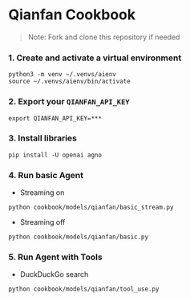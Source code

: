 # Qianfan Cookbook

> Note: Fork and clone this repository if needed

### 1. Create and activate a virtual environment

```shell
python3 -m venv ~/.venvs/aienv
source ~/.venvs/aienv/bin/activate
```

### 2. Export your `QIANFAN_API_KEY`

```shell
export QIANFAN_API_KEY=***
```

### 3. Install libraries

```shell
pip install -U openai agno
```

### 4. Run basic Agent

- Streaming on

```shell
python cookbook/models/qianfan/basic_stream.py
```

- Streaming off

```shell
python cookbook/models/qianfan/basic.py
```

### 5. Run Agent with Tools


- DuckDuckGo search

```shell
python cookbook/models/qianfan/tool_use.py
```
